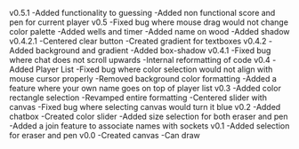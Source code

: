 v0.5.1
-Added functionality to guessing
-Added non functional score and pen for current player
v0.5
-Fixed bug where mouse drag would not change color palette
-Added wells and timer
-Added name on wood
-Added shadow
v0.4.2.1
-Centered clear button
-Created gradient for textboxes
v0.4.2
-Added background and gradient
-Added box-shadow
v0.4.1
-Fixed bug where chat does not scroll upwards
-Internal reformatting of code
v0.4
-Added Player List
-Fixed bug where color selection would not align with mouse cursor properly
-Removed background color formatting
-Added a feature where your own name goes on top of player list
v0.3
-Added color rectangle selection
-Revamped entire formatting
-Centered slider with canvas
-Fixed bug where selecting canvas would turn it blue
v0.2
-Added chatbox
-Created color slider
-Added size selection for both eraser and pen
-Added a join feature to associate names with sockets
v0.1
-Added selection for eraser and pen
v0.0
-Created canvas
-Can draw